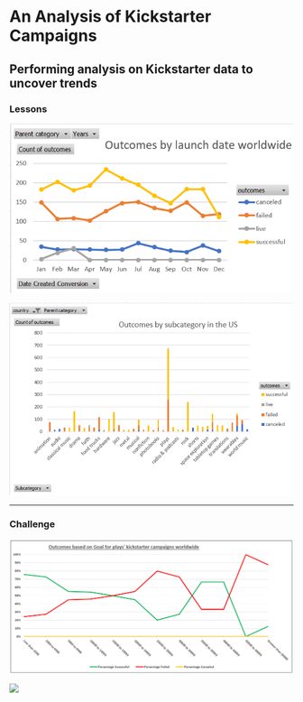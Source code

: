 # An Analysis of Kickstarter Campaigns
## Performing analysis on Kickstarter data to uncover trends
### Lessons

![](Images/Outcomes%20by%20launch%20date%20worldwide.png)

![](Images/Outcomes%20by%20subcategory%20in%20the%20US.png)

---
### Challenge

![](Images/Outcomes%20based%20on%20Goal%20for%20plays'%20kickstarter%20campaigns%20worldwide.png)

![](Outcomes%20based%20on%20launch%20date%20for%20theater's%20kickstarter%20campaigns%20worldwide.png)
